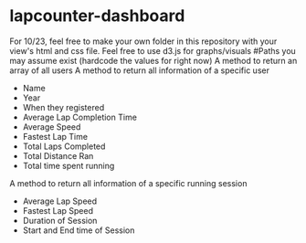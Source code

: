 # lapcounter-dashboard
For 10/23, feel free to make your own folder in this repository with your view's html and css file. Feel free to use d3.js for graphs/visuals
#Paths you may assume exist (hardcode the values for right now)
A method to return an array of all users
A method to return all information of a specific user
* Name
* Year
* When they registered
* Average Lap Completion Time
* Average Speed
* Fastest Lap Time
* Total Laps Completed
* Total Distance Ran
* Total time spent running

A method to return all information of a specific running session
* Average Lap Speed
* Fastest Lap Speed
* Duration of Session
* Start and End time of Session